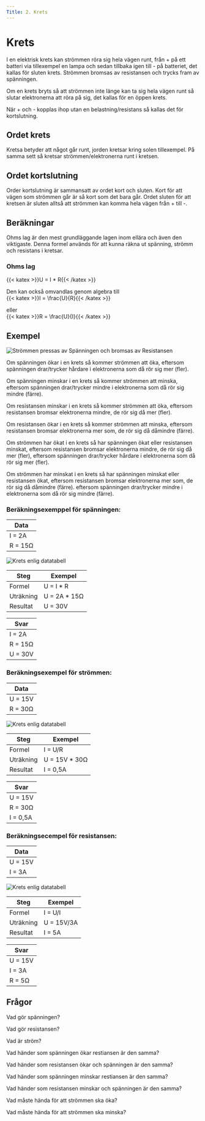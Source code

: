 ```yaml
---
Title: 2. Krets
---
```

# Krets
I en elektrisk krets kan strömmen röra sig hela vägen runt, från + på ett batteri via tillexempel en lampa och sedan tillbaka igen till - på batteriet, det kallas för sluten krets. Strömmen bromsas av resistansen och trycks fram av spänningen.

Om en krets bryts så att strömmen inte länge kan ta sig hela vägen runt så slutar elektronerna att röra på sig, det kallas för en öppen krets.

När + och - kopplas ihop utan en belastning/resistans så kallas det för kortslutning.

## Ordet krets
Kretsa betyder att något går runt, jorden kretsar kring solen tillexempel.
På samma sett så kretsar strömmen/elektronerna runt i kretsen.

## Ordet kortslutning
Order kortslutning är sammansatt av ordet kort och sluten. Kort för att vägen som strömmen går är så kort som det bara går. Ordet sluten för att kretsen är sluten alltså att strömmen kan komma hela vägen från + till -.

## Beräkningar
Ohms lag är den mest grundläggande lagen inom ellära och även den viktigaste.
Denna formel används för att kunna räkna ut spänning, strömm och resistans 
i kretsar.

### Ohms lag
{{< katex >}}U = I * R{{< /katex >}} 

Den kan också omvandlas genom algebra till  
{{< katex >}}I = \frac{U}{R}{{< /katex >}}

eller  
{{< katex >}}R = \frac{U}{I}{{< /katex >}}

## Exempel

![ Strömmen pressas av Spänningen och bromsas av Resistansen ](/Ohms-law.jpeg)

Om spänningen ökar i en krets så kommer strömmen att öka, 
eftersom spänningen drar/trycker hårdare i elektronerna som då rör sig mer (fler).

Om spänningen minskar i en krets så kommer strömmen att minska, 
eftersom spänningen drar/trycker mindre i elektronerna som då rör sig mindre (färre).

Om resistansen minskar i en krets så kommer strömmen att öka, 
eftersom resistansen bromsar elektronerna mindre, de rör sig då mer (fler).

Om resistansen ökar i en krets så kommer strömmen att minska,
eftersom resistansen bromsar elektronerna mer som, de rör sig då dåmindre (färre).

Om strömmen har ökat i en krets så har spänningen ökat eller resistansen minskat,
eftersom resistansen bromsar elektronerna mindre, de rör sig då mer (fler),
eftersom spänningen drar/trycker hårdare i elektronerna som då rör sig mer (fler).

Om strömmen har minskat i en krets så har spänningen minskat eller resistansen ökat,
eftersom resistansen bromsar elektronerna mer som, de rör sig då dåmindre (färre).
eftersom spänningen drar/trycker mindre i elektronerna som då rör sig mindre (färre).

### Beräkningsexemppel för spänningen:

| Data       |
| ---------- |
| I = 2A     | 
| R = 15Ω    | 

![ Krets enlig datatabell ](/ohmslaw1.png)

| Steg      | Exempel      |
| --------- | ------------ |
| Formel    | U = I * R    |
| Uträkning | U = 2A * 15Ω |
| Resultat  | U = 30V      |

| Svar       |
| ---------- |
| I = 2A     | 
| R = 15Ω    | 
| U = 30V    | 

### Beräkningsexempel för strömmen:

| Data       |
| ---------- |
| U = 15V    | 
| R = 30Ω    | 

![ Krets enlig datatabell ](/ohmslaw2.png)

| Steg       | Exempel       |
| ---------- | ------------- |
| Formel     | I = U/R       |
| Uträkning  | U = 15V * 30Ω |
| Resultat   | I = 0,5A      |

| Svar       |
| ---------- |
| U = 15V    | 
| R = 30Ω    | 
| I = 0,5A   | 

### Beräkningsecempel för resistansen:

| Data       |
| ---------- |
| U = 15V    | 
| I = 3A     | 

![ Krets enlig datatabell ](/ohmslaw2.png)

| Steg      | Exempel      |
| --------- | ------------ |
| Formel    | I = U/I      |
| Uträkning | U = 15V/3A   |
| Resultat  | I = 5A       |

| Svar      |
| ---------- |
| U = 15V    |
| I = 3A     | 
| R = 5Ω     |

## Frågor

Vad gör spänningen?

Vad gör resistansen?

Vad är ström?

Vad händer som spänningen ökar restiansen är den samma?

Vad händer som resistansen ökar och spänningen är den samma?

Vad händer som spänningen minskar restiansen är den samma?

Vad händer som resistansen minskar och spänningen är den samma?

Vad måste hända för att strömmen ska öka?

Vad måste hända för att strömmen ska minska?

